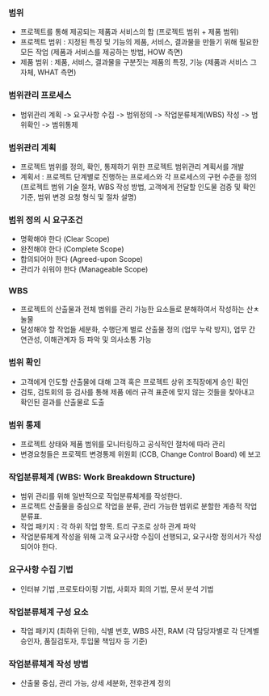 ### 범위
- 프로젝트를 통해 제공되는 제품과 서비스의 합 (프로젝트 범위 + 제품 범위)
- 프로젝트 범위 : 지정된 특징 및 기능의 제품, 서비스, 결과물을 만들기 위해 필요한 모든 작업 (제품과 서비스를 제공하는 방법, HOW 측면)
- 제품 범위 : 제품, 서비스, 결과물을 구분짓는 제품의 특징, 기능 (제품과 서비스 그 자체, WHAT 측면)

### 범위관리 프로세스
- 범위관리 계획 -> 요구사항 수집 -> 범위정의 -> 작업분류체계(WBS) 작성 -> 범위확인 -> 범위통제

### 범위관리 계획
- 프로젝트 범위를 정의, 확인, 통제하기 위한 프로젝트 범위관리 계획서를 개발
- 계획서 : 프로젝트 단계별로 진행하는 프로세스와 각 프로세스의 구현 수준을 정의 (프로젝트 범위 기술 절차, WBS 작성 방법, 고객에게 전달할 인도물 검증 및 확인 기준, 범위 변경 요청 형식 및 절차 설명)

### 범위 정의 시 요구조건
- 명확해야 한다 (Clear Scope)
- 완전해야 한다 (Complete Scope)
- 합의되어야 한다 (Agreed-upon Scope)
- 관리가 쉬워야 한다 (Manageable Scope)

### WBS
- 프로젝트의 산출물과 전체 범위를 관리 가능한 요소들로 분해하여서 작성하는 산ㅊ눌물
- 달성해야 할 작업들 세분화, 수행단계 별로 산출물 정의 (업무 누락 방지), 업무 간 연관성, 이해관계자 등 파악 및 의사소통 가능

### 범위 확인
- 고객에게 인도할 산출물에 대해 고객 혹은 프로젝트 상위 조직장에게 승인 확인
- 검토, 검토회의 등 검사를 통해 제품 에러 규격 표준에 맞지 않는 것들을 찾아내고 확인된 결과를 산출물로 도출

### 범위 통제
- 프로젝트 상태와 제품 범위를 모니터링하고 공식적인 절차에 따라 관리
- 변경요청들은 프로젝트 변경통제 위원회 (CCB, Change Control Board) 에 보고

### 작업분류체계 (WBS: Work Breakdown Structure)
- 범위 관리를 위해 일반적으로 작업분류체계를 작성한다.
- 프로젝트 산출물을 중심으로 작업을 분류, 관리 가능한 범위로 분할한 계층적 작업 분류표.
- 작업 패키지 : 각 하위 작업 항목. 트리 구조로 상하 관계 파악
- 작업분류체계 작성을 위해 고객 요구사항 수집이 선행되고, 요구사항 정의서가 작성되어야 한다.

### 요구사항 수집 기법 
- 인터뷰 기법 ,프로토타이핑 기법, 사회자 회의 기법, 문서 분석 기법

### 작업분류체계 구성 요소
- 작업 패키지 (최하위 단위), 식별 번호, WBS 사전, RAM (각 담당자별로 각 단계별 승인자, 품질검토자, 투입물 책임자 등 기준)

### 작업분류체계 작성 방법
- 산출물 중심, 관리 가능, 상세 세분화, 전후관계 정의

